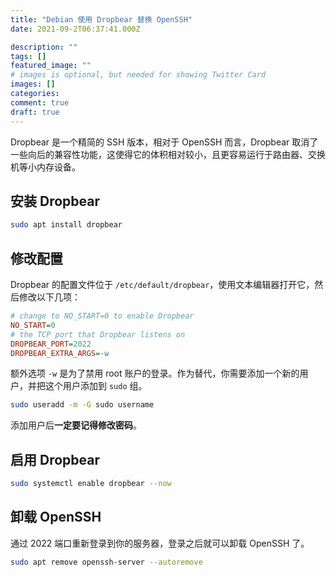 ```yaml
---
title: "Debian 使用 Dropbear 替换 OpenSSH"
date: 2021-09-2T06:37:41.000Z

description: ""
tags: []
featured_image: ""
# images is optional, but needed for showing Twitter Card
images: []
categories:
comment: true
draft: true
---
```


Dropbear 是一个精简的 SSH 版本，相对于 OpenSSH 而言，Dropbear 取消了一些向后的兼容性功能，这使得它的体积相对较小，且更容易运行于路由器、交换机等小内存设备。

## 安装 Dropbear

```bash
sudo apt install dropbear
```

## 修改配置

Dropbear 的配置文件位于 `/etc/default/dropbear`，使用文本编辑器打开它，然后修改以下几项：

```ini
# change to NO_START=0 to enable Dropbear
NO_START=0
# the TCP port that Dropbear listens on
DROPBEAR_PORT=2022
DROPBEAR_EXTRA_ARGS=-w
```

额外选项 `-w` 是为了禁用 root 账户的登录。作为替代，你需要添加一个新的用户，并把这个用户添加到 `sudo` 组。

```bash
sudo useradd -m -G sudo username
```

添加用户后**一定要记得修改密码**。

## 启用 Dropbear

```bash
sudo systemctl enable dropbear --now
```

## 卸载 OpenSSH

通过 2022 端口重新登录到你的服务器，登录之后就可以卸载 OpenSSH 了。

```bash
sudo apt remove openssh-server --autoremove
```
